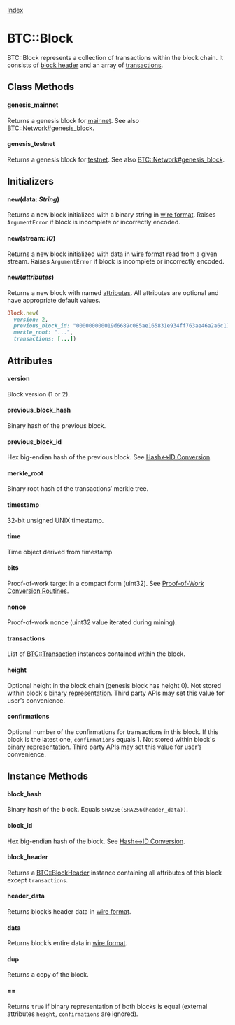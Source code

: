 [Index](index.md)

BTC::Block
==========

BTC::Block represents a collection of transactions within the block chain.
It consists of [block header](block_header.md) and an array of [transactions](transaction.md).

Class Methods
-------------

#### genesis_mainnet

Returns a genesis block for [mainnet](network.md#mainnet). See also [BTC::Network#genesis_block](network.md#genesis_block).

#### genesis_testnet

Returns a genesis block for [testnet](network.md#testnet). See also [BTC::Network#genesis_block](network.md#genesis_block).

Initializers
------------

#### new(data: *String*)

Returns a new block initialized with a binary string in [wire format](wire_format.md).
Raises `ArgumentError` if block is incomplete or incorrectly encoded.

#### new(stream: *IO*)

Returns a new block initialized with data in [wire format](wire_format.md) read from a given stream.
Raises `ArgumentError` if block is incomplete or incorrectly encoded.

#### new(*attributes*)

Returns a new block with named [attributes](#attributes). All attributes are optional and have appropriate default values.

```ruby
Block.new(
  version: 2,
  previous_block_id: "000000000019d6689c085ae165831e934ff763ae46a2a6c172b3f1b60a8ce26f",
  merkle_root: "...",
  transactions: [...])
```

Attributes
----------

#### version

Block version (1 or 2).

#### previous\_block\_hash

Binary hash of the previous block.

#### previous\_block\_id

Hex big-endian hash of the previous block. See [Hash↔ID Conversion](hash_id.md).

#### merkle_root

Binary root hash of the transactions’ merkle tree.

#### timestamp

32-bit unsigned UNIX timestamp.

#### time

Time object derived from timestamp

#### bits

Proof-of-work target in a compact form (uint32). See [Proof-of-Work Conversion Routines](proof_of_work.md).

#### nonce

Proof-of-work nonce (uint32 value iterated during mining).

#### transactions

List of [BTC::Transaction](transaction.md) instances contained within the block.

#### height

Optional height in the block chain (genesis block has height 0).
Not stored within block's [binary representation](#data).
Third party APIs may set this value for user’s convenience.

#### confirmations

Optional number of the confirmations for transactions in this block.
If this block is the latest one, `confirmations` equals 1.
Not stored within block's [binary representation](#data).
Third party APIs may set this value for user’s convenience.


Instance Methods
----------------

#### block_hash

Binary hash of the block. Equals `SHA256(SHA256(header_data))`.

#### block_id

Hex big-endian hash of the block. See [Hash↔ID Conversion](hash_id.md).

#### block_header

Returns a [BTC::BlockHeader](block_header.md) instance containing all attributes of this block except `transactions`.

#### header_data

Returns block’s header data in [wire format](wire_format.md).

#### data

Returns block’s entire data in [wire format](wire_format.md).

#### dup

Returns a copy of the block.

#### ==

Returns `true` if binary representation of both blocks is equal (external attributes `height`, `confirmations` are ignored).
